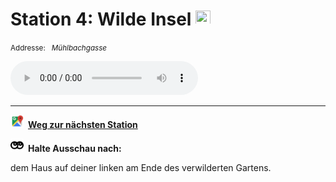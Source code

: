# Station 4: Wilde Insel  <a href="https://www.google.com/maps/dir/?api=1&travelmode=walking&destination=13.0220549,47.7994124"><img src="site:assets/google-maps.svg" width="24" height="24"></a>

<small>Addresse:<em style="margin-left: 10px">Mühlbachgasse</em></small>





<audio controls>
    <source src="https://github.com/kipppunkte/kipppunkte/raw/gh-pages/assets/4_Wilde Insel.mp3" type="audio/mpeg">
    Your browser does not support the audio tag.
</audio>





____

<a href="https://www.google.com/maps/dir/?api=1&travelmode=walking&destination=13.021386,47.8004857"><img src="https://github.com/kipppunkte/kipppunkte/raw/gh-pages/assets/google-maps.svg" style="height: 1.5em;margin-right: 0.5em"></a>**[Weg zur nächsten Station](next_url)**



<img src="https://github.com/kipppunkte/kipppunkte/raw/gh-pages/assets/eyes.svg" style="height: 1.5em;background: white;margin-right: 0.5em">**Halte Ausschau nach:**

dem Haus auf deiner linken am Ende des verwilderten Gartens.